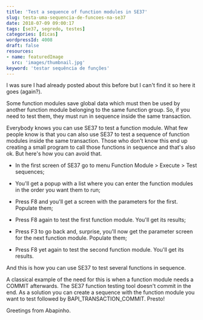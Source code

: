 ```yaml
---
title: 'Test a sequence of function modules in SE37'
slug: testa-uma-sequencia-de-funcoes-na-se37
date: 2018-07-09 09:00:17
tags: [se37, segredo, testes]
categories: [dicas]
wordpressId: 4008
draft: false
resources:
- name: featuredImage
  src: 'images/thumbnail.jpg'
keyword: 'testar sequência de funções'
---
```

I was sure I had already posted about this before but I can't find it so here it goes (again?).

Some function modules save global data which must then be used by another function module belonging to the same function group. So, if you need to test them, they must run in sequence inside the same transaction.

Everybody knows you can use SE37 to test a function module. What few people know is that you can also use SE37 to test a sequence of function modules inside the same transaction. Those who don't know this end up creating a small program to call those functions in sequence and that's also ok. But here's how you can avoid that.

<!--more-->

  * In the first screen of SE37 go to menu Function Module > Execute > Test sequences;

  * You'll get a popup with a list where you can enter the function modules in the order you want them to run;

  * Press F8 and you'll get a screen with the parameters for the first. Populate them;

  * Press F8 again to test the first function module. You'll get its results;

  * Press F3 to go back and, surprise, you'll now get the parameter screen for the next function module. Populate them;

  * Press F8 yet again to test the second function module. You'll get its results.

And this is how you can use SE37 to test several functions in sequence.

A classical example of the need for this is when a function module needs a COMMIT afterwards. The SE37 function testing tool doesn't commit in the end. As a solution you can create a sequence with the function module you want to test followed by BAPI_TRANSACTION_COMMIT. Presto!

Greetings from Abapinho.
